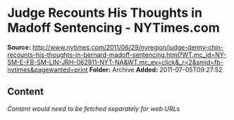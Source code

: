 # Judge Recounts His Thoughts in Madoff Sentencing - NYTimes.com

**Source:** http://www.nytimes.com/2011/06/29/nyregion/judge-denny-chin-recounts-his-thoughts-in-bernard-madoff-sentencing.html?WT.mc_id=NY-SM-E-FB-SM-LIN-JRH-062911-NYT-NA&WT.mc_ev=click&_r=2&smid=fb-nytimes&pagewanted=print
**Folder:** Archive
**Added:** 2011-07-05T09:27:52




## Content
*Content would need to be fetched separately for web URLs*
